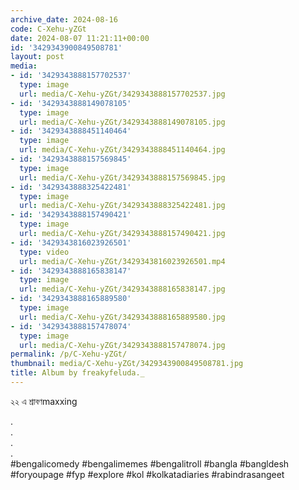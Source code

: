 ```yaml
---
archive_date: 2024-08-16
code: C-Xehu-yZGt
date: 2024-08-07 11:21:11+00:00
id: '3429343900849508781'
layout: post
media:
- id: '3429343888157702537'
  type: image
  url: media/C-Xehu-yZGt/3429343888157702537.jpg
- id: '3429343888149078105'
  type: image
  url: media/C-Xehu-yZGt/3429343888149078105.jpg
- id: '3429343888451140464'
  type: image
  url: media/C-Xehu-yZGt/3429343888451140464.jpg
- id: '3429343888157569845'
  type: image
  url: media/C-Xehu-yZGt/3429343888157569845.jpg
- id: '3429343888325422481'
  type: image
  url: media/C-Xehu-yZGt/3429343888325422481.jpg
- id: '3429343888157490421'
  type: image
  url: media/C-Xehu-yZGt/3429343888157490421.jpg
- id: '3429343816023926501'
  type: video
  url: media/C-Xehu-yZGt/3429343816023926501.mp4
- id: '3429343888165838147'
  type: image
  url: media/C-Xehu-yZGt/3429343888165838147.jpg
- id: '3429343888165889580'
  type: image
  url: media/C-Xehu-yZGt/3429343888165889580.jpg
- id: '3429343888157478074'
  type: image
  url: media/C-Xehu-yZGt/3429343888157478074.jpg
permalink: /p/C-Xehu-yZGt/
thumbnail: media/C-Xehu-yZGt/3429343900849508781.jpg
title: Album by freakyfeluda._
---
```


২২ এ শ্রাবণmaxxing   
  
.  
.  
.  
.  
#bengalicomedy #bengalimemes #bengalitroll #bangla #bangldesh #foryoupage #fyp #explore #kol #kolkatadiaries #rabindrasangeet
